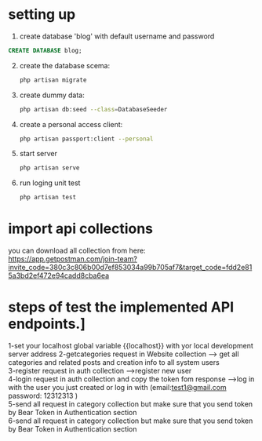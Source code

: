 # setting up
1. create database 'blog' with default username and password 
```sql
CREATE DATABASE blog;
```
2. create the database scema:
    ```bash
    php artisan migrate
    ```

3. create dummy data:
    ```bash
    php artisan db:seed --class=DatabaseSeeder
    ```

4. create a personal access client:
    ```bash
    php artisan passport:client --personal
    ```
5. start server
    ```bash
    php artisan serve
    ```
6. run loging unit test
   ```bash
   php artisan test
   ```
# import api collections
you can download all collection from here:  https://app.getpostman.com/join-team?invite_code=380c3c806b00d7ef853034a99b705af7&target_code=fdd2e815a3bd2ef472e94cadd8cba6ea

# steps of test the implemented API endpoints.]
1-set your localhost global variable {{localhost}} with yor local development server address
2-getcategories request in Website collection --> get all categories and related posts and creation info to all system users<br>
3-register request in auth collection -->register new user<br>
4-login request in auth collection and copy the token fom response -->log in with the user you just created or log in with (email:test1@gmail.com  password: 12312313 )<br>
5-send all request in category collection but make sure that you send token by Bear Token in Authentication section<br>
6-send all request in category collection but make sure that you send token by Bear Token in Authentication section<br>

